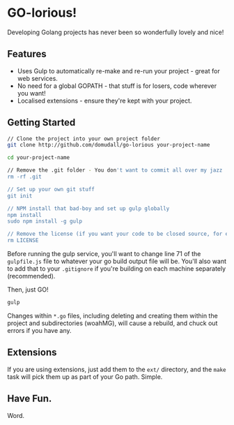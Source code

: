 # GO-lorious!

Developing Golang projects has never been so wonderfully lovely and nice!

## Features

* Uses Gulp to automatically re-make and re-run your project - great for web services.
* No need for a global GOPATH - that stuff is for losers, code wherever you want!
* Localised extensions - ensure they're kept with your project.

## Getting Started

```sh
// Clone the project into your own project folder
git clone http://github.com/domudall/go-lorious your-project-name

cd your-project-name

// Remove the .git folder - You don't want to commit all over my jazz
rm -rf .git

// Set up your own git stuff
git init

// NPM install that bad-boy and set up gulp globally
npm install
sudo npm install -g gulp

// Remove the license (if you want your code to be closed source, for example
rm LICENSE
```

Before running the gulp service, you'll want to change line 71 of the
`gulpfile.js` file to whatever your go build output file will be. You'll also
want to add that to your `.gitignore` if you're building on each machine
separately (recommended).

Then, just GO!

```sh
gulp
```

Changes within `*.go` files, including deleting and creating them within the
project and subdirectories (woahMG), will cause a rebuild, and chuck out errors
if you have any.

## Extensions

If you are using extensions, just add them to the `ext/` directory, and the
`make` task will pick them up as part of your Go path. Simple.

## Have Fun.

Word.
